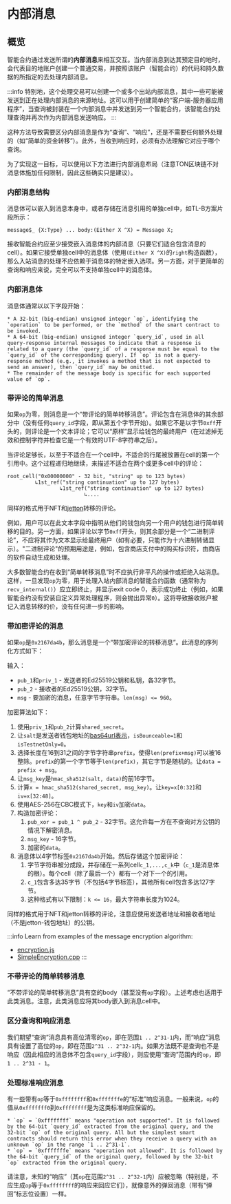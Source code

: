 # 内部消息

## 概览

智能合约通过发送所谓的**内部消息**来相互交互。当内部消息到达其预定目的地时，会代表目的地账户创建一个普通交易，并按照该账户（智能合约）的代码和持久数据的所指定的去处理内部消息。

:::info
特别地，这个处理交易可以创建一个或多个出站内部消息，其中一些可能被发送到正在处理内部消息的来源地址。这可以用于创建简单的“客户端-服务器应用程序”，当查询被封装在一个内部消息中并发送到另一个智能合约，该智能合约处理查询并再次作为内部消息发送响应。
:::

这种方法导致需要区分内部消息是作为“查询”、“响应”，还是不需要任何额外处理的（如“简单的资金转移”）。此外，当收到响应时，必须有办法理解它对应于哪个查询。

为了实现这一目标，可以使用以下方法进行内部消息布局（注意TON区块链不对消息体施加任何限制，因此这些确实只是建议）。

### 内部消息结构

消息体可以嵌入到消息本身中，或者存储在消息引用的单独cell中，如TL-B方案片段所示：

```tlb
message$_ {X:Type} ... body:(Either X ^X) = Message X;
```

接收智能合约应至少接受嵌入消息体的内部消息（只要它们适合包含消息的 cell）。如果它接受单独cell中的消息体（使用`(Either X ^X)`的`right`构造函数），那么入站消息的处理不应依赖于消息体的特定嵌入选项。另一方面，对于更简单的查询和响应来说，完全可以不支持单独cell中的消息体。

### 内部消息体

消息体通常以以下字段开始：

```
* A 32-bit (big-endian) unsigned integer `op`, identifying the `operation` to be performed, or the `method` of the smart contract to be invoked.
* A 64-bit (big-endian) unsigned integer `query_id`, used in all query-response internal messages to indicate that a response is related to a query (the `query_id` of a response must be equal to the `query_id` of the corresponding query). If `op` is not a query-response method (e.g., it invokes a method that is not expected to send an answer), then `query_id` may be omitted.
* The remainder of the message body is specific for each supported value of `op`.
```

### 带评论的简单消息

如果`op`为零，则消息是一个“带评论的简单转移消息”。评论包含在消息体的其余部分中（没有任何`query_id`字段，即从第五个字节开始）。如果它不是以字节`0xff`开头的，则评论是一个文本评论；它可以“原样”显示给钱包的最终用户（在过滤掉无效和控制字符并检查它是一个有效的UTF-8字符串之后）。

当评论足够长，以至于不适合在一个cell中，不适合的行尾被放置在cell的第一个引用中。这个过程递归地继续，来描述不适合在两个或更多cell中的评论：

```
root_cell("0x00000000" - 32 bit, "string" up to 123 bytes)
         ↳1st_ref("string continuation" up to 127 bytes)
                 ↳1st_ref("string continuation" up to 127 bytes)
                         ↳....
```

同样的格式用于NFT和[jetton](https://github.com/ton-blockchain/TEPs/blob/master/text/0074-jettons-standard.md#forward_payload-format)转移的评论。

例如，用户可以在此文本字段中指明从他们的钱包向另一个用户的钱包进行简单转移的目的。另一方面，如果评论以字节`0xff`开头，则其余部分是一个“二进制评论”，不应将其作为文本显示给最终用户（如有必要，只能作为十六进制转储显示）。"二进制评论"的预期用途是，例如，包含商店支付中的购买标识符，由商店的软件自动生成和处理。

大多数智能合约在收到“简单转移消息”时不应执行非平凡的操作或拒绝入站消息。这样，一旦发现`op`为零，用于处理入站内部消息的智能合约函数（通常称为`recv_internal()`）应立即终止，并显示exit code 0，表示成功终止（例如，如果智能合约没有安装自定义异常处理程序，则会抛出异常`0`）。这将导致接收账户被记入消息转移的价，没有任何进一步的影响。

### 带加密评论的消息

如果`op`是`0x2167da4b`，那么消息是一个“带加密评论的转移消息”。此消息的序列化方式如下：

输入：

- `pub_1`和`priv_1` - 发送者的Ed25519公钥和私钥，各32字节。
- `pub_2` - 接收者的Ed25519公钥，32字节。
- `msg` - 要加密的消息，任意字节字符串。`len(msg) <= 960`。

加密算法如下：

1. 使用`priv_1`和`pub_2`计算`shared_secret`。
2. 让`salt`是发送者钱包地址的[bas64url表示](https://docs.ton.org/learn/overviews/addresses#user-friendly-address)，`isBounceable=1`和`isTestnetOnly=0`。
3. 选择长度在16到31之间的字节字符串`prefix`，使得`len(prefix+msg)`可以被16整除。`prefix`的第一个字节等于`len(prefix)`，其它字节是随机的。让`data = prefix + msg`。
4. 让`msg_key`是`hmac_sha512(salt, data)`的前16字节。
5. 计算`x = hmac_sha512(shared_secret, msg_key)`。让`key=x[0:32]`和`iv=x[32:48]`。
6. 使用AES-256在CBC模式下，`key`和`iv`加密`data`。
7. 构造加密评论：
   1. `pub_xor = pub_1 ^ pub_2` - 32字节。这允许每一方在不查询对方公钥的情况下解密消息。
   2. `msg_key` - 16字节。
   3. 加密的`data`。
8. 消息体以4字节标签`0x2167da4b`开始。然后存储这个加密评论：
   1. 字节字符串被分成段，并存储在一系列cell`c_1,...,c_k`中（`c_1`是消息体的根）。每个cell（除了最后一个）都有一个对下一个的引用。
   2. `c_1`包含多达35字节（不包括4字节标签），其他所有cell包含多达127字节。
   3. 这种格式有以下限制：`k <= 16`，最大字符串长度为1024。

同样的格式用于NFT和jetton转移的评论，注意应使用发送者地址和接收者地址（不是jetton-钱包地址）的公钥。

:::info
Learn from examples of the message encryption algorithm:

- [encryption.js](https://github.com/toncenter/ton-wallet/blob/master/src/js/util/encryption.js)
- [SimpleEncryption.cpp](https://github.com/ton-blockchain/ton/blob/master/tonlib/tonlib/keys/SimpleEncryption.cpp)
  :::

### 不带评论的简单转移消息

“不带评论的简单转移消息”具有空的body（甚至没有`op`字段）。上述考虑也适用于此类消息。注意，此类消息应将其body嵌入到消息cell中。

### 区分查询和响应消息

我们期望“查询”消息具有高位清零的`op`，即在范围`1 .. 2^31-1`内，而“响应”消息具有设置了高位的`op`，即在范围`2^31 .. 2^32-1`内。如果方法既不是查询也不是响应（因此相应的消息体不包含`query_id`字段），则应使用“查询”范围内的`op`，即`1 .. 2^31 - 1`。

### 处理标准响应消息

有一些带有`op`等于`0xffffffff`和`0xfffffffe`的“标准”响应消息。一般来说，`op`的值从`0xfffffff0`到`0xffffffff`是为这类标准响应保留的。

```
* `op` = `0xffffffff` means "operation not supported". It is followed by the 64-bit `query_id` extracted from the original query, and the 32-bit `op` of the original query. All but the simplest smart contracts should return this error when they receive a query with an unknown `op` in the range `1 .. 2^31-1`.
* `op` = `0xfffffffe` means "operation not allowed". It is followed by the 64-bit `query_id` of the original query, followed by the 32-bit `op` extracted from the original query.
```

请注意，未知的“响应”（其`op`在范围`2^31 .. 2^32-1`内）应被忽略（特别是，不应生成`op`等于`0xffffffff`的响应来回应它们），就像意外的弹回消息（带有“弹回”标志位设置）一样。
